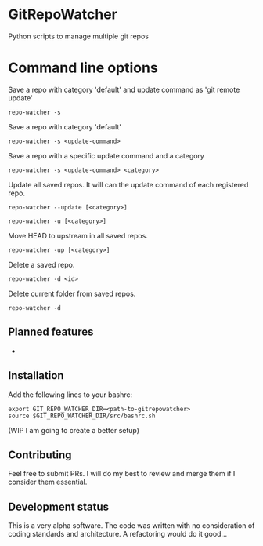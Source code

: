 # GitRepoWatcher
Python scripts to manage multiple git repos

# Command line options

Save a repo with category 'default' and update command as 'git remote update'

```
repo-watcher -s
```

Save a repo with category 'default'

```
repo-watcher -s <update-command>
```

Save a repo with a specific update command and a category
```
repo-watcher -s <update-command> <category>
```

Update all saved repos. It will can the update command of each registered repo.
```
repo-watcher --update [<category>]
```

```
repo-watcher -u [<category>]
```


Move HEAD to upstream in all saved repos.
```
repo-watcher -up [<category>]
```

Delete a saved repo.
```
repo-watcher -d <id>
```

Delete current folder from saved repos.
```
repo-watcher -d
```


## Planned features
-

## Installation

Add the following lines to your bashrc:
```
export GIT_REPO_WATCHER_DIR=<path-to-gitrepowatcher>
source $GIT_REPO_WATCHER_DIR/src/bashrc.sh
```
(WIP I am going to create a better setup)

## Contributing

Feel free to submit PRs. I will do my best to review and merge them if I consider them essential.

## Development status

This is a very alpha software. The code was written with no consideration of coding standards and architecture. A refactoring would do it good...